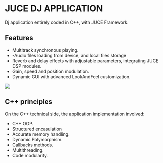 # JUCE DJ APPLICATION
Dj application entirely coded in C++, with JUCE Framework.

## Features
- Multitrack synchronous playing.
- -Audio files loading from device, and local files storage
- Reverb and delay effects with adjustable parameters, integrating JUCE DSP modules. 
- Gain, speed and position modulation. 
- Dynamic GUI with advanced LookAndFeel customization. 

<img src="https://github.com/CesareSabattini/Otodecks/assets/133495960/1981dcad-5ccc-489d-973b-4389a9927672"/>

## C++ principles
On the C++ technical side, the application implementation involved:
- C++ OOP.
- Structured encasulation
- Accurate memory handling.
- Dynamic Polymorphism.
- Callbacks methods.
- Multithreading.
- Code modularity.
